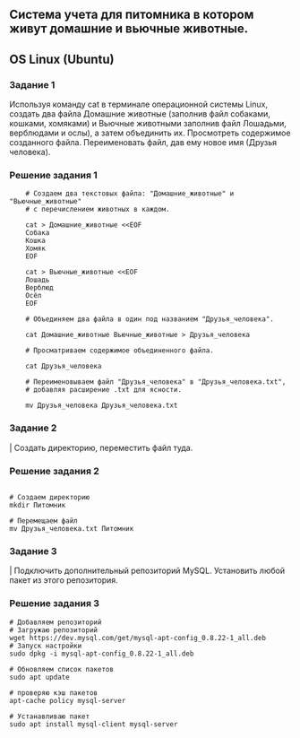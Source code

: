 ## Система учета для питомника в котором живут домашние и вьючные животные.

## OS Linux (Ubuntu)

### Задание 1

Используя команду cat в терминале операционной системы Linux, создать два файла Домашние животные (заполнив файл собаками, кошками,
хомяками) и Вьючные животными заполнив файл Лошадьми, верблюдами и
ослы), а затем объединить их. Просмотреть содержимое созданного файла.
Переименовать файл, дав ему новое имя (Друзья человека).

### Решение задания 1

```
    # Создаем два текстовых файла: "Домашние_животные" и "Вьючные_животные"
    # с перечислением животных в каждом.

    cat > Домашние_животные <<EOF
    Собака
    Кошка
    Хомяк
    EOF

    cat > Вьючные_животные <<EOF
    Лошадь
    Верблюд
    Осёл
    EOF

    # Объединяем два файла в один под названием "Друзья_человека".

    cat Домашние_животные Вьючные_животные > Друзья_человека

    # Просматриваем содержимое объединенного файла.

    cat Друзья_человека

    # Переименовываем файл "Друзья_человека" в "Друзья_человека.txt",
    # добавляя расширение .txt для ясности.

    mv Друзья_человека Друзья_человека.txt

```


### Задание 2

| Создать директорию, переместить файл туда.

### Решение задания 2

```

# Создаем директорию
mkdir Питомник

# Перемещаем файл
mv Друзья_человека.txt Питомник

```


### Задание 3

| Подключить дополнительный репозиторий MySQL. Установить любой пакет
из этого репозитория.

### Решение задания 3

```
# Добавляем репозиторий
# Загружаю репозиторий
wget https://dev.mysql.com/get/mysql-apt-config_0.8.22-1_all.deb
# Запуск настройки
sudo dpkg -i mysql-apt-config_0.8.22-1_all.deb

# Обновляем список пакетов
sudo apt update

# проверяю кэш пакетов
apt-cache policy mysql-server

# Устанавливаю пакет
sudo apt install mysql-client mysql-server

```